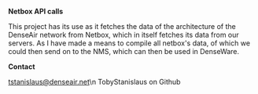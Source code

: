  **Netbox API calls**

 This project has its use as it fetches the data of the architecture of the DenseAir network from Netbox, 
 which in itself fetches its data from our servers. As I have made a means to compile all netbox's data, 
 of which we could then send on to the NMS, which can then be used in DenseWare. 

 **Contact**

 tstanislaus@denseair.net\n
 TobyStanislaus on Github